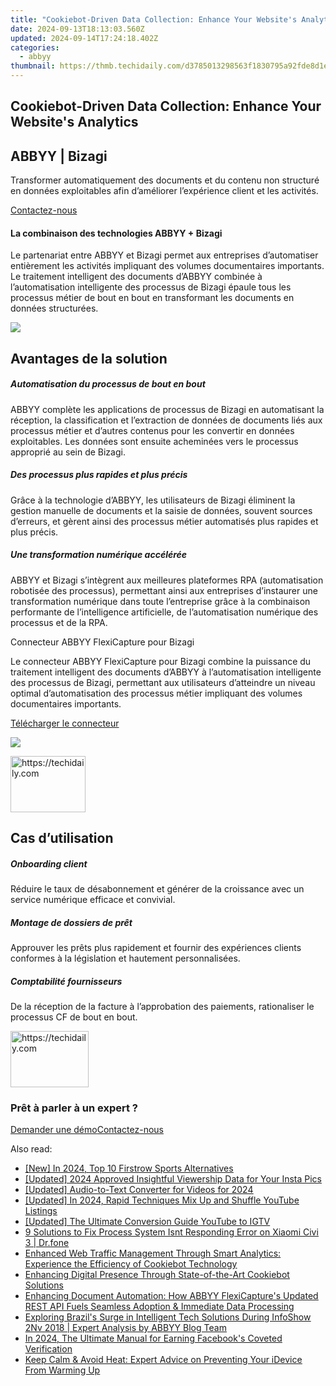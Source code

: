 ```yaml
---
title: "Cookiebot-Driven Data Collection: Enhance Your Website's Analytics"
date: 2024-09-13T18:13:03.560Z
updated: 2024-09-14T17:24:18.402Z
categories:
  - abbyy
thumbnail: https://thmb.techidaily.com/d3785013298563f1830795a92fde8d1efce201ea3452116d89e5b7a50afa2f96.jpg
---
```


## Cookiebot-Driven Data Collection: Enhance Your Website's Analytics

## 

## ABBYY | Bizagi

Transformer automatiquement des documents et du contenu non structuré en données exploitables afin d’améliorer l’expérience client et les activités.

[Contactez-nous](https://tools.techidaily.com/abbyy/products/)

#### La combinaison des technologies ABBYY + Bizagi

Le partenariat entre ABBYY et Bizagi permet aux entreprises d’automatiser entièrement les activités impliquant des volumes documentaires importants. Le traitement intelligent des documents d’ABBYY combinée à l’automatisation intelligente des processus de Bizagi épaule tous les processus métier de bout en bout en transformant les documents en données structurées.

![](https://content.abbyy.com/-/media/project/abbyy/abbyy/solutions/digital-onboarding/overview-image.jpg?h=716&iar=0&w=1272)

## Avantages de la solution

##### Automatisation du processus de bout en bout 

ABBYY complète les applications de processus de Bizagi en automatisant la réception, la classification et l’extraction de données de documents liés aux processus métier et d’autres contenus pour les convertir en données exploitables. Les données sont ensuite acheminées vers le processus approprié au sein de Bizagi.

##### Des processus plus rapides et plus précis 

Grâce à la technologie d’ABBYY, les utilisateurs de Bizagi éliminent la gestion manuelle de documents et la saisie de données, souvent sources d’erreurs, et gèrent ainsi des processus métier automatisés plus rapides et plus précis.

##### Une transformation numérique accélérée 

ABBYY et Bizagi s’intègrent aux meilleures plateformes RPA (automatisation robotisée des processus), permettant ainsi aux entreprises d’instaurer une transformation numérique dans toute l’entreprise grâce à la combinaison performante de l’intelligence artificielle, de l’automatisation numérique des processus et de la RPA.

Connecteur ABBYY FlexiCapture pour Bizagi

Le connecteur ABBYY FlexiCapture pour Bizagi combine la puissance du traitement intelligent des documents d’ABBYY à l’automatisation intelligente des processus de Bizagi, permettant aux utilisateurs d’atteindre un niveau optimal d’automatisation des processus métier impliquant des volumes documentaires importants.

[Télécharger le connecteur](https://tools.techidaily.com/abbyy/products/)

![](https://content.abbyy.com/-/media/feature/basecomponents/clients/bizagi.png?h=40&iar=0&w=120)

<!-- affiliate ads begin -->
<a href="https://aligracehair.sjv.io/c/5597632/2135394/19272" target="_top" id="2135394">
  <img src="//a.impactradius-go.com/display-ad/19272-2135394" border="0" alt="https://techidaily.com" width="120" height="90"/>
</a>
<img height="0" width="0" src="https://aligracehair.sjv.io/i/5597632/2135394/19272" style="position:absolute;visibility:hidden;" border="0" />
<!-- affiliate ads end -->

## Cas d’utilisation

##### Onboarding client 

Réduire le taux de désabonnement et générer de la croissance avec un service numérique efficace et convivial.

##### Montage de dossiers de prêt 

Approuver les prêts plus rapidement et fournir des expériences clients conformes à la législation et hautement personnalisées.

##### Comptabilité fournisseurs 

De la réception de la facture à l’approbation des paiements, rationaliser le processus CF de bout en bout.

<!-- affiliate ads begin -->
<a href="https://aligracehair.sjv.io/c/5597632/2115941/19272" target="_top" id="2115941">
  <img src="//a.impactradius-go.com/display-ad/19272-2115941" border="0" alt="https://techidaily.com" width="125" height="90"/>
</a>
<img height="0" width="0" src="https://aligracehair.sjv.io/i/5597632/2115941/19272" style="position:absolute;visibility:hidden;" border="0" />
<!-- affiliate ads end -->

### Prêt à parler à un expert ?

[Demander une démo](https://tools.techidaily.com/abbyy/products/)[Contactez-nous](https://tools.techidaily.com/abbyy/products/)

<ins class="adsbygoogle"
     style="display:block"
     data-ad-format="autorelaxed"
     data-ad-client="ca-pub-7571918770474297"
     data-ad-slot="1223367746"></ins>

<ins class="adsbygoogle"
     style="display:block"
     data-ad-client="ca-pub-7571918770474297"
     data-ad-slot="8358498916"
     data-ad-format="auto"
     data-full-width-responsive="true"></ins>

<span class="atpl-alsoreadstyle">Also read:</span>
<div><ul>
<li><a href="https://fox-glue.techidaily.com/new-in-2024-top-10-firstrow-sports-alternatives/"><u>[New] In 2024, Top 10 Firstrow Sports Alternatives</u></a></li>
<li><a href="https://instagram-video-files.techidaily.com/updated-2024-approved-insightful-viewership-data-for-your-insta-pics/"><u>[Updated] 2024 Approved Insightful Viewership Data for Your Insta Pics</u></a></li>
<li><a href="https://youtube-docs.techidaily.com/ed-audio-to-text-converter-for-videos-for-2024/"><u>[Updated] Audio-to-Text Converter for Videos for 2024</u></a></li>
<li><a href="https://youtube-lab.techidaily.com/ed-in-2024-rapid-techniques-mix-up-and-shuffle-youtube-listings/"><u>[Updated] In 2024, Rapid Techniques Mix Up and Shuffle YouTube Listings</u></a></li>
<li><a href="https://facebook-video-footage.techidaily.com/updated-the-ultimate-conversion-guide-youtube-to-igtv/"><u>[Updated] The Ultimate Conversion Guide YouTube to IGTV</u></a></li>
<li><a href="https://howto.techidaily.com/9-solutions-to-fix-process-system-isnt-responding-error-on-xiaomi-civi-3-drfone-by-drfone-fix-android-problems-fix-android-problems/"><u>9 Solutions to Fix Process System Isnt Responding Error on Xiaomi Civi 3 | Dr.fone</u></a></li>
<li><a href="https://solve-hot.techidaily.com/enhanced-web-traffic-management-through-smart-analytics-experience-the-efficiency-of-cookiebot-technology/"><u>Enhanced Web Traffic Management Through Smart Analytics: Experience the Efficiency of Cookiebot Technology</u></a></li>
<li><a href="https://solve-hot.techidaily.com/enhancing-digital-presence-through-state-of-the-art-cookiebot-solutions/"><u>Enhancing Digital Presence Through State-of-the-Art Cookiebot Solutions</u></a></li>
<li><a href="https://solve-hot.techidaily.com/enhancing-document-automation-how-abbyy-flexicaptures-updated-rest-api-fuels-seamless-adoption-and-immediate-data-processing/"><u>Enhancing Document Automation: How ABBYY FlexiCapture's Updated REST API Fuels Seamless Adoption & Immediate Data Processing</u></a></li>
<li><a href="https://solve-hot.techidaily.com/exploring-brazils-surge-in-intelligent-tech-solutions-during-infoshow-2nv-2018-expert-analysis-by-abbyy-blog-team/"><u>Exploring Brazil's Surge in Intelligent Tech Solutions During InfoShow 2Nv 2018 | Expert Analysis by ABBYY Blog Team</u></a></li>
<li><a href="https://facebook-clips.techidaily.com/in-2024-the-ultimate-manual-for-earning-facebooks-coveted-verification/"><u>In 2024, The Ultimate Manual for Earning Facebook's Coveted Verification</u></a></li>
<li><a href="https://fox-that.techidaily.com/keep-calm-and-avoid-heat-expert-advice-on-preventing-your-idevice-from-warming-up/"><u>Keep Calm & Avoid Heat: Expert Advice on Preventing Your iDevice From Warming Up</u></a></li>
</ul></div>

